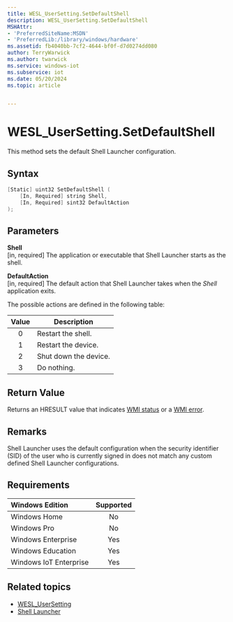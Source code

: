 ```yaml
---
title: WESL_UserSetting.SetDefaultShell
description: WESL_UserSetting.SetDefaultShell
MSHAttr:
- 'PreferredSiteName:MSDN'
- 'PreferredLib:/library/windows/hardware'
ms.assetid: fb4040bb-7cf2-4644-bf0f-d7d0274dd080
author: TerryWarwick
ms.author: twarwick
ms.service: windows-iot
ms.subservice: iot
ms.date: 05/20/2024
ms.topic: article


---
```

# WESL_UserSetting.SetDefaultShell

This method sets the default Shell Launcher configuration.

## Syntax

```powershell
[Static] uint32 SetDefaultShell (
    [In, Required] string Shell,
    [In, Required] sint32 DefaultAction
);
```

## Parameters

**Shell**</br>\[in, required\] The application or executable that Shell Launcher starts as the shell.

**DefaultAction**</br>\[in, required\] The default action that Shell Launcher takes when the *Shell* application exits.

The possible actions are defined in the following table:

| Value | Description |
|:-------:|-------------|
| 0 | Restart the shell. |
| 1 | Restart the device. |
| 2 | Shut down the device. |
| 3 | Do nothing. |

## Return Value

Returns an HRESULT value that indicates [WMI status](/windows/win32/wmisdk/wmi-non-error-constants) or a [WMI error](/windows/win32/wmisdk/wmi-error-constants).

## Remarks

Shell Launcher uses the default configuration when the security identifier (SID) of the user who is currently signed in does not match any custom defined Shell Launcher configurations.

## Requirements

| Windows Edition        | Supported |
|:-----------------------|:---------:|
| Windows Home           | No        |
| Windows Pro            | No        |
| Windows Enterprise     | Yes       |
| Windows Education      | Yes       |
| Windows IoT Enterprise | Yes       |

## Related topics

- [WESL_UserSetting](wesl-usersetting.md)
- [Shell Launcher](index.md)
